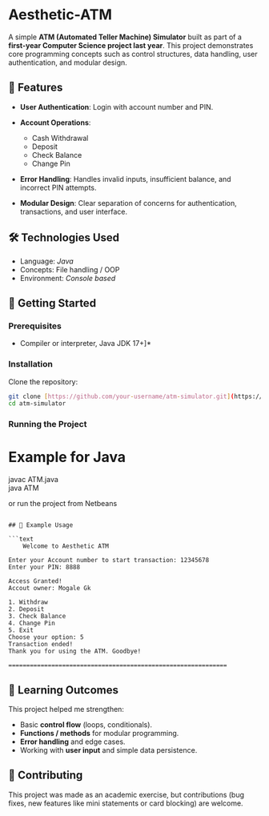 # Aesthetic-ATM

A simple **ATM (Automated Teller Machine) Simulator** built as part of a **first-year Computer Science project last year**.
This project demonstrates core programming concepts such as control structures, data handling, user authentication, and modular design.

## 📌 Features
* **User Authentication**: Login with account number and PIN.

* **Account Operations**:
  * Cash Withdrawal
  * Deposit
  * Check Balance
  * Change Pin
  
* **Error Handling**: Handles invalid inputs, insufficient balance, and incorrect PIN attempts.
* **Modular Design**: Clear separation of concerns for authentication, transactions, and user interface.

## 🛠️ Technologies Used

* Language: *Java*
* Concepts: File handling / OOP
* Environment: *Console based*

## 🚀 Getting Started
### Prerequisites

* Compiler or interpreter, Java JDK 17+]*

### Installation

Clone the repository:

```bash
git clone [https://github.com/your-username/atm-simulator.git](https://github.com/phillip-mogale2/Aesthetic-ATM.git)
cd atm-simulator
```

### Running the Project
# Example for Java
javac ATM.java  
java ATM

or run the project from Netbeans
```

## 📖 Example Usage

```text
	Welcome to Aesthetic ATM

Enter your Account number to start transaction: 12345678
Enter your PIN: 8888

Access Granted!
Accout owner: Mogale Gk

1. Withdraw
2. Deposit
3. Check Balance
4. Change Pin
5. Exit
Choose your option: 5
Transaction ended!
Thank you for using the ATM. Goodbye!

=============================================================
```

## 🎯 Learning Outcomes

This project helped me strengthen:

* Basic **control flow** (loops, conditionals).
* **Functions / methods** for modular programming.
* **Error handling** and edge cases.
* Working with **user input** and simple data persistence.

## 🤝 Contributing
This project was made as an academic exercise, but contributions (bug fixes, new features like mini statements or card blocking) are welcome.
